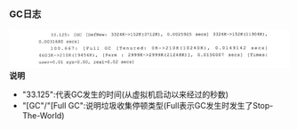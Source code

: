 ### GC日志

![](/assets/201708022158.png)  
**说明**
* "33.125":代表GC发生的时间(从虚拟机启动以来经过的秒数)
* "[GC"/"[Full GC":说明垃圾收集停顿类型(Full表示GC发生时发生了Stop-The-World)
